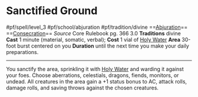 # Sanctified Ground
#pf/spell/level_3  #pf/school/abjuration #pf/tradition/divine
==[Abjuration](../../../Traits/Abjuration.md)== ==[Consecration](Consecration)==
*Source* Core Rulebook pg. 366 3.0
**Traditions** divine
**Cast** 1 minute (material, somatic, verbal); **Cost** 1 vial of [Holy Water](../../../Items/Consumables/Holy%20Water.md)
**Area** 30-foot burst centered on you
**Duration** until the next time you make your daily preparations.

---
You sanctify the area, sprinkling it with [Holy Water](../../../Items/Consumables/Holy%20Water.md) and warding it against your foes. Choose aberrations, celestials, dragons, fiends, monitors, or undead. All creatures in the area gain a +1 status bonus to AC, attack rolls, damage rolls, and saving throws against the chosen creatures.